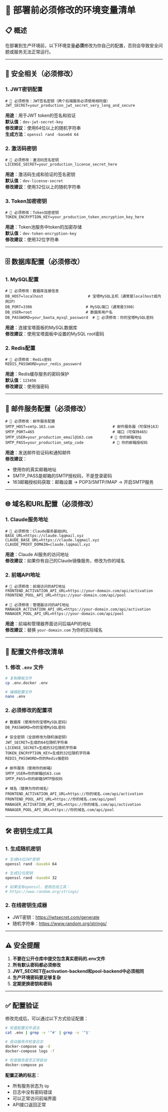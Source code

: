 # 🚨 部署前必须修改的环境变量清单

## 📋 概述

在部署到生产环境前，以下环境变量**必须**修改为你自己的配置，否则会导致安全问题或服务无法正常运行。

---

## 🔐 安全相关（必须修改）

### 1. JWT密钥配置
```env
# 🚨 必须修改：JWT签名密钥（两个后端服务必须使用相同值）
JWT_SECRET=your_production_jwt_secret_very_long_and_secure
```
**用途**：用于JWT token的签名和验证  
**默认值**：`dev-jwt-secret-key`  
**修改建议**：使用64位以上的随机字符串  
**生成方法**：`openssl rand -base64 64`

### 2. 激活码密钥
```env
# 🚨 必须修改：激活码签名密钥
LICENSE_SECRET=your_production_license_secret_here
```
**用途**：激活码生成和验证的签名密钥  
**默认值**：`dev-license-secret`  
**修改建议**：使用32位以上的随机字符串

### 3. Token加密密钥
```env
# 🚨 必须修改：Token加密密钥
TOKEN_ENCRYPTION_KEY=your_production_token_encryption_key_here
```
**用途**：Token池服务中token的加密存储  
**默认值**：`dev-token-encryption-key`  
**修改建议**：使用32位字符串

---

## 🗄️ 数据库配置（必须修改）

### 1. MySQL配置
```env
# 🚨 必须修改：数据库连接信息
DB_HOST=localhost                    # 宝塔MySQL主机（通常是localhost或内网IP）
DB_PORT=3306                        # MySQL端口（通常是3306）
DB_USER=root                        # 数据库用户名
DB_PASSWORD=your_baota_mysql_password  # 🚨 必须修改：你的宝塔MySQL密码
```
**用途**：连接宝塔面板的MySQL数据库  
**修改建议**：使用宝塔面板中设置的MySQL root密码

### 2. Redis配置
```env
# 🚨 必须修改：Redis密码
REDIS_PASSWORD=your_redis_password
```
**用途**：Redis缓存服务的密码保护  
**默认值**：`123456`  
**修改建议**：使用强密码

---

## 📧 邮件服务配置（必须修改）

```env
# 🚨 必须修改：邮件服务配置
SMTP_HOST=smtp.163.com                          # 邮件服务器（可保持163）
SMTP_PORT=465                                   # 端口（可保持465）
SMTP_USER=your_production_email@163.com        # 🚨 你的邮箱地址
SMTP_PASS=your_production_smtp_code             # 🚨 你的邮箱授权码
```
**用途**：发送邮件验证码和通知邮件  
**修改建议**：
- 使用你的真实邮箱地址
- SMTP_PASS是邮箱的SMTP授权码，不是登录密码
- 163邮箱授权码获取：邮箱设置 → POP3/SMTP/IMAP → 开启SMTP服务

---

## 🌐 域名和URL配置（必须修改）

### 1. Claude服务地址
```env
# 🚨 必须修改：Claude服务基础URL
BASE_URL=https://claude.lqqmail.xyz
CLAUDE_BASE_URL=https://claude.lqqmail.xyz
CLAUDE_PROXY_DOMAIN=claude.lqqmail.xyz
```
**用途**：Claude AI服务的访问地址  
**修改建议**：如果你有自己的Claude镜像服务，修改为你的域名

### 2. 前端API地址
```env
# 🚨 必须修改：前端访问的API地址
FRONTEND_ACTIVATION_API_URL=https://your-domain.com/api/activation
FRONTEND_POOL_API_URL=https://your-domain.com/api/pool

# 🚨 必须修改：管理器访问的API地址  
MANAGER_ACTIVATION_API_URL=https://your-domain.com/api/activation
MANAGER_POOL_API_URL=https://your-domain.com/api/pool
```
**用途**：前端和管理器界面访问后端API的地址  
**修改建议**：替换 `your-domain.com` 为你的实际域名

---

## 📝 配置文件修改清单

### 1. 修改 `.env` 文件
```bash
# 复制模板文件
cp .env.docker .env

# 编辑配置文件
nano .env
```

### 2. 必须修改的配置项
```env
# 数据库（使用你的宝塔MySQL密码）
DB_PASSWORD=你的宝塔MySQL密码

# 安全密钥（全部修改为随机强密钥）
JWT_SECRET=生成的64位随机字符串
LICENSE_SECRET=生成的32位随机字符串  
TOKEN_ENCRYPTION_KEY=生成的32位随机字符串
REDIS_PASSWORD=你的Redis强密码

# 邮件服务（使用你的邮箱）
SMTP_USER=你的邮箱@163.com
SMTP_PASS=你的邮箱SMTP授权码

# 域名（替换为你的域名）
FRONTEND_ACTIVATION_API_URL=https://你的域名.com/api/activation
FRONTEND_POOL_API_URL=https://你的域名.com/api/pool
MANAGER_ACTIVATION_API_URL=https://你的域名.com/api/activation
MANAGER_POOL_API_URL=https://你的域名.com/api/pool
```

---

## 🛠️ 密钥生成工具

### 1. 生成随机密钥
```bash
# 生成64位JWT密钥
openssl rand -base64 64

# 生成32位密钥
openssl rand -base64 32

# 如果没有openssl，使用在线工具：
# https://www.random.org/strings/
```

### 2. 在线密钥生成器
- JWT密钥：https://jwtsecret.com/generate
- 随机字符串：https://www.random.org/strings/

---

## ⚠️ 安全提醒

1. **不要在公开仓库中提交包含真实密码的.env文件**
2. **所有默认密码都必须修改**
3. **JWT_SECRET在activation-backend和pool-backend中必须相同**
4. **生产环境密码要足够复杂**
5. **定期更换密钥和密码**

---

## ✅ 配置验证

修改完成后，可以通过以下方式验证配置：

```bash
# 检查配置文件语法
cat .env | grep -v '^#' | grep -v '^$'

# 启动服务并检查日志
docker-compose up -d
docker-compose logs -f

# 检查服务是否正常启动
docker-compose ps
```

**配置正确的标志**：
- 所有服务状态为 `Up`
- 日志中没有密码错误
- 可以正常访问前端界面
- API接口返回正常
